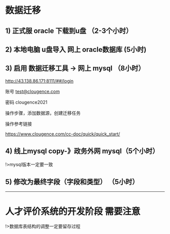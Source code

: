 # 数据迁移
## 1) 正式服 oracle 下载到u盘  （2-3个小时）
## 2) 本地电脑 u盘导入 网上 oracle数据库 (5小时)
## 3) 启用 数据迁移工具 -> 网上 mysql （8小时）

http://43.138.86.171:8111/##/login

账号 test@clougence.com

密码 clougence2021

操作步骤，添加数据源，创建迁移任务

操作参考链接

https://www.clougence.com/cc-doc/quick/quick_start/

## 4) 线上mysql copy-》政务外网 mysql（5个小时）
!>mysql版本一定要一致

## 5) 修改为最终字段（字段和类型） （5小时）

  
  
---



# 人才评价系统的开发阶段 需要注意
!>数据库表结构的调整一定要留存过程








